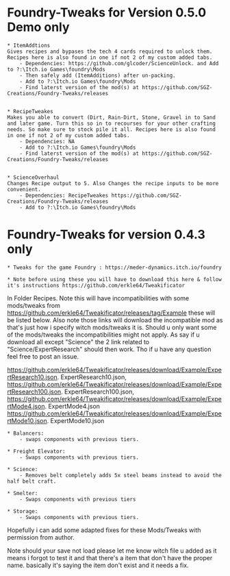 # Foundry-Tweaks for Version 0.5.0 Demo only

    * ItemAddtions
    Gives recipes and bypases the tech 4 cards required to unlock them. Recipes here is also found in one if not 2 of my custom added tabs.
        - Dependencies: https://github.com/glcoder/ScienceUnlock. and Add to ?:\Itch.io Games\foundry\Mods
        - Then safely add (ItemAdditions) after un-packing. 
        - Add to ?:\Itch.io Games\foundry\Mods
        - Find laterst version of the mod(s) at https://github.com/SGZ-Creations/Foundry-Tweaks/releases


    * RecipeTweakes 
    Makes you able to convert (Dirt, Rain-Dirt, Stone, Gravel in to Sand and later game. Turn this so in to recourses for your other crafting needs. So make sure to stock pile it all. Recipes here is also found in one if not 2 of my custom added tabs.
        - Dependencies: NA
        - Add to ?:\Itch.io Games\foundry\Mods
        - Find laterst version of the mod(s) at https://github.com/SGZ-Creations/Foundry-Tweaks/releases


    * ScienceOverhaul 
    Changes Recipe output to 5. Also Changes the recipe inputs to be more convenient.
        - Dependencies: RecipeTweakes https://github.com/SGZ-Creations/Foundry-Tweaks/releases
        - Add to ?:\Itch.io Games\foundry\Mods

# Foundry-Tweaks for version 0.4.3 only

    * Tweaks for the game Foundry : https://meder-dynamics.itch.io/foundry

    * Note before using these you will have to download this here & follow it's instructions https://github.com/erkle64/Tweakificator

In Folder Recipes. Note this will have incompatibilities with some mods/tweaks from https://github.com/erkle64/Tweakificator/releases/tag/Example these will be listed below. Also note those links will download the incompatible mod as that's just how i specify witch mods/tweaks it is. Should u only want some of the mods/tweaks the incompatibilities might not apply. As say if u download all except "Science" the 2 link related to "Science/ExpertResearch" should then work. Tho if u have any question feel free to post an issue.

https://github.com/erkle64/Tweakificator/releases/download/Example/ExpertResearch10.json. ExpertResearch10.json,
https://github.com/erkle64/Tweakificator/releases/download/Example/ExpertResearch100.json. ExpertResearch100.json,
https://github.com/erkle64/Tweakificator/releases/download/Example/ExpertMode4.json. ExpertMode4.json
https://github.com/erkle64/Tweakificator/releases/download/Example/ExpertMode10.json. ExpertMode10.json

    * Balancers:
        - swaps components with previous tiers.

    * Freight Elevator:
        - Swaps components with previous tiers.

    * Science:
        - Removes belt completely adds 5x steel beams instead to avoid the half belt craft.

    * Smelter:
        - Swaps components with previous tiers

    * Storage:
        - Swaps components with previous tiers.


Hopefully i can add some adapted fixes for these Mods/Tweaks with permission from author.

Note should your save not load please let me know witch file u added as it means i forgot to test it and that there's a item that don't have the proper name. basically it's saying the item don't exist and it needs a fix.
